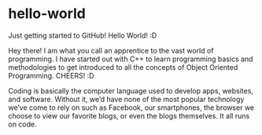 # hello-world
Just getting started to GitHub! Hello World! :D

Hey there! I am what you call an apprentice to the vast world of programming. I have started out with C++ to learn programming basics and methodologies to get introduced to all the concepts of Object Oriented Programming. CHEERS! :D

Coding is basically the computer language used to develop apps, websites, and software. Without it, we’d have none of the most popular technology we’ve come to rely on such as Facebook, our smartphones, the browser we choose to view our favorite blogs, or even the blogs themselves. It all runs on code.
